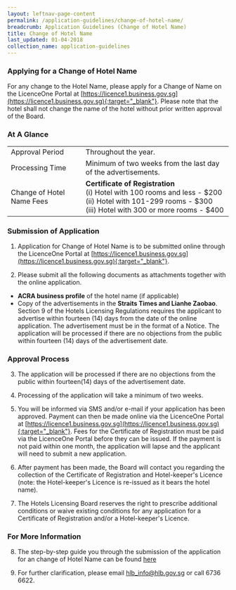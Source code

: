 ```yaml
---
layout: leftnav-page-content
permalink: /application-guidelines/change-of-hotel-name/
breadcrumb: Application Guidelines (Change of Hotel Name)
title: Change of Hotel Name
last_updated: 01-04-2018
collection_name: application-guidelines
---
```


### **Applying for a Change of Hotel Name**

For any change to the Hotel Name, please apply for a Change of Name on the LicenceOne Portal at [https://licence1.business.gov.sg](https://licence1.business.gov.sg){:target="_blank"}. Please note that the hotel shall not change the name of the hotel without prior written approval of the Board.

### **At A Glance**

<table class="table-v">
  <tr>
    <td>Approval Period</td>
    <td>Throughout the year.</td> 
  </tr>
  <tr>
    <td>Processing Time</td>
    <td>Minimum of two weeks from the last day of the advertisements.</td>
  </tr>
  <tr>
    <td>Change of Hotel Name Fees</td>
    <td><b>Certificate of Registration</b> <br>(i)    Hotel with 100 rooms and less - $200 <br>(ii)   Hotel with 101-299 rooms - $300 <br> (iii)  Hotel with 300 or more rooms - $400 <br></td>
  </tr>
</table>

### **Submission of Application**

1. Application for Change of Hotel Name is to be submitted online through the LicenceOne Portal at [https://licence1.business.gov.sg](https://licence1.business.gov.sg){:target="_blank"}.

2. Please submit all the following documents as attachments together with the online application. 
* **ACRA business profile** of the hotel name (if applicable)  
* Copy of the advertisements in the **Straits Times and Lianhe Zaobao**. Section 9 of the Hotels Licensing Regulations requires the applicant to advertise within fourteen (14) days from the date of the online application. The advertisement must be in the format of a Notice. The application will be processed if there are no objections from the public within fourteen (14) days of the advertisement date.

### **Approval Process**

3. The application will be processed if there are no objections from the public within fourteen(14) days of the advertisement date.

4. Processing of the application will take a minimum of two weeks.

5. You will be informed via SMS and/or e-mail if your application has been approved. Payment can then be made online via the LicenceOne Portal at [https://licence1.business.gov.sg](https://licence1.business.gov.sg){:target="_blank"}. Fees for the Certificate of Registration must be paid via the LicenceOne Portal before they can be issued. If the payment is not paid within one month, the application will lapse and the applicant will need to submit a new application. 

6. After payment has been made, the Board will contact you regarding the collection of the Certificate of Registration and Hotel-keeper's Licence (note: the Hotel-keeper's Licence is re-issued as it bears the hotel name). 

7. The Hotels Licensing Board reserves the right to prescribe additional conditions or waive existing conditions for any application for a Certificate of Registration and/or a Hotel-keeper's Licence. 

### **For More Information**

8. The step-by-step guide you through the submission of the application for an change of Hotel Name can be found [here]({{site.baseurl}}/media/guides/files/guide-amendment-of-licence.pdf)

9. For further clarification, please email [hlb_info@hlb.gov.sg](mailto:hlb_info@hlb.gov.sg) or call 6736 6622.
